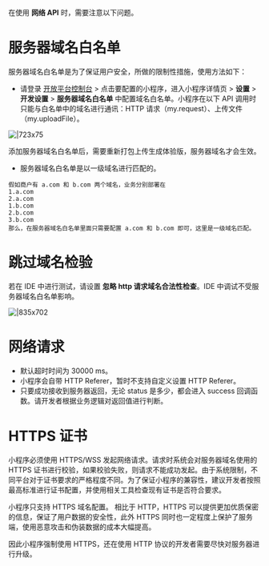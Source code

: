 在使用 **网络 API** 时，需要注意以下问题。

# 服务器域名白名单
服务器域名白名单是为了保证用户安全，所做的限制性措施，使用方法如下：

- 请登录 [开放平台控制台](https://open.alipay.com/dev/workspace) > 点击要配置的小程序，进入小程序详情页 > **设置** > **开发设置** > **服务器域名白名单** 中配置域名白名单。小程序在以下 API 调用时只能与白名单中的域名进行通讯：HTTP 请求（my.request）、上传文件（my.uploadFile）。

![|723x75](https://mdn.alipayobjects.com/afts/img/A*xM4NR6VRbfzGJmFFrCUnsgBkAa8wAA/original?bz=openpt_doc&t=LaBryvibyj5g0SshaLeFcwAAAABkMK8AAAAA#align=left&display=inline&height=168&margin=%5Bobject%20Object%5D&originHeight=168&originWidth=1624&status=done&style=stroke&width=1624)

添加服务器域名白名单后，需要重新打包上传生成体验版，服务器域名才会生效。

- 服务器域名白名单是以一级域名进行匹配的。
```plain
假如商户有 a.com 和 b.com 两个域名，业务分别部署在
1.a.com
2.a.com
1.b.com
2.b.com
3.b.com
那么，在服务器域名白名单里面只需要配置 a.com 和 b.com 即可，这里是一级域名匹配。
```

# 跳过域名检验

若在 IDE 中进行测试，请设置 **忽略 http 请求域名合法性检查**。IDE 中调试不受服务器域名白名单影响。

![|835x702](https://gw.alipayobjects.com/mdn/rms_aba389/afts/img/A*4wF6S7OPlScAAAAAAAAAAAAAARQnAQ)

# 网络请求

- 默认超时时间为 30000 ms。
- 小程序会自带 HTTP Referer，暂时不支持自定义设置 HTTP Referer。
- 只要成功接收到服务器返回，无论 status 是多少，都会进入 success 回调函数。请开发者根据业务逻辑对返回值进行判断。

# HTTPS 证书
小程序必须使用 HTTPS/WSS 发起网络请求。请求时系统会对服务器域名使用的 HTTPS 证书进行校验，如果校验失败，则请求不能成功发起。由于系统限制，不同平台对于证书要求的严格程度不同。为了保证小程序的兼容性，建议开发者按照最高标准进行证书配置，并使用相关工具检查现有证书是否符合要求。

小程序只支持 HTTPS 域名配置。 相比于 HTTP，HTTPS 可以提供更加优质保密的信息，保证了用户数据的安全性，此外 HTTPS 同时也一定程度上保护了服务端，使用恶意攻击和伪装数据的成本大幅提高。 

因此小程序强制使用 HTTPS，还在使用 HTTP 协议的开发者需要尽快对服务器进行升级。 
